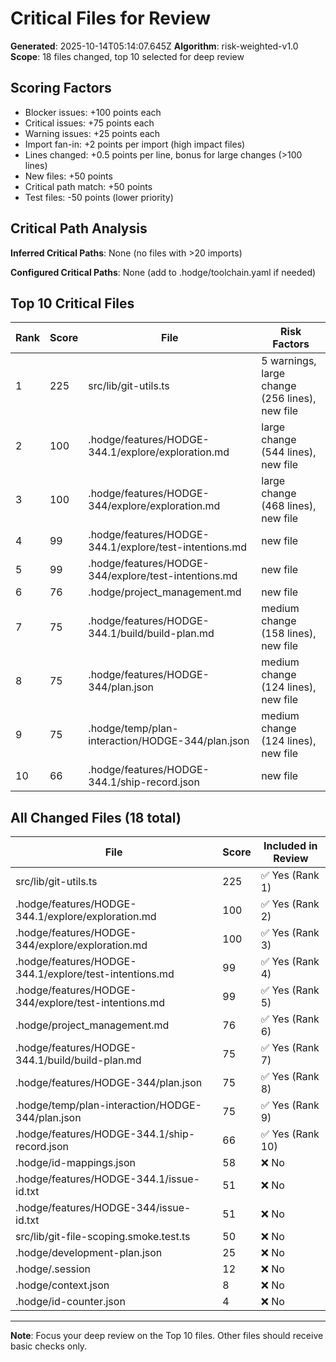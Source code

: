 # Critical Files for Review

**Generated**: 2025-10-14T05:14:07.645Z
**Algorithm**: risk-weighted-v1.0
**Scope**: 18 files changed, top 10 selected for deep review

## Scoring Factors

- Blocker issues: +100 points each
- Critical issues: +75 points each
- Warning issues: +25 points each
- Import fan-in: +2 points per import (high impact files)
- Lines changed: +0.5 points per line, bonus for large changes (>100 lines)
- New files: +50 points
- Critical path match: +50 points
- Test files: -50 points (lower priority)

## Critical Path Analysis

**Inferred Critical Paths**: None (no files with >20 imports)

**Configured Critical Paths**: None (add to .hodge/toolchain.yaml if needed)

## Top 10 Critical Files

| Rank | Score | File | Risk Factors |
|------|-------|------|-------------|
| 1 | 225 | src/lib/git-utils.ts | 5 warnings, large change (256 lines), new file |
| 2 | 100 | .hodge/features/HODGE-344.1/explore/exploration.md | large change (544 lines), new file |
| 3 | 100 | .hodge/features/HODGE-344/explore/exploration.md | large change (468 lines), new file |
| 4 | 99 | .hodge/features/HODGE-344.1/explore/test-intentions.md | new file |
| 5 | 99 | .hodge/features/HODGE-344/explore/test-intentions.md | new file |
| 6 | 76 | .hodge/project_management.md | new file |
| 7 | 75 | .hodge/features/HODGE-344.1/build/build-plan.md | medium change (158 lines), new file |
| 8 | 75 | .hodge/features/HODGE-344/plan.json | medium change (124 lines), new file |
| 9 | 75 | .hodge/temp/plan-interaction/HODGE-344/plan.json | medium change (124 lines), new file |
| 10 | 66 | .hodge/features/HODGE-344.1/ship-record.json | new file |

## All Changed Files (18 total)

| File | Score | Included in Review |
|------|-------|-----------------|
| src/lib/git-utils.ts | 225 | ✅ Yes (Rank 1) |
| .hodge/features/HODGE-344.1/explore/exploration.md | 100 | ✅ Yes (Rank 2) |
| .hodge/features/HODGE-344/explore/exploration.md | 100 | ✅ Yes (Rank 3) |
| .hodge/features/HODGE-344.1/explore/test-intentions.md | 99 | ✅ Yes (Rank 4) |
| .hodge/features/HODGE-344/explore/test-intentions.md | 99 | ✅ Yes (Rank 5) |
| .hodge/project_management.md | 76 | ✅ Yes (Rank 6) |
| .hodge/features/HODGE-344.1/build/build-plan.md | 75 | ✅ Yes (Rank 7) |
| .hodge/features/HODGE-344/plan.json | 75 | ✅ Yes (Rank 8) |
| .hodge/temp/plan-interaction/HODGE-344/plan.json | 75 | ✅ Yes (Rank 9) |
| .hodge/features/HODGE-344.1/ship-record.json | 66 | ✅ Yes (Rank 10) |
| .hodge/id-mappings.json | 58 | ❌ No |
| .hodge/features/HODGE-344.1/issue-id.txt | 51 | ❌ No |
| .hodge/features/HODGE-344/issue-id.txt | 51 | ❌ No |
| src/lib/git-file-scoping.smoke.test.ts | 50 | ❌ No |
| .hodge/development-plan.json | 25 | ❌ No |
| .hodge/.session | 12 | ❌ No |
| .hodge/context.json | 8 | ❌ No |
| .hodge/id-counter.json | 4 | ❌ No |

---
**Note**: Focus your deep review on the Top 10 files. Other files should receive basic checks only.
